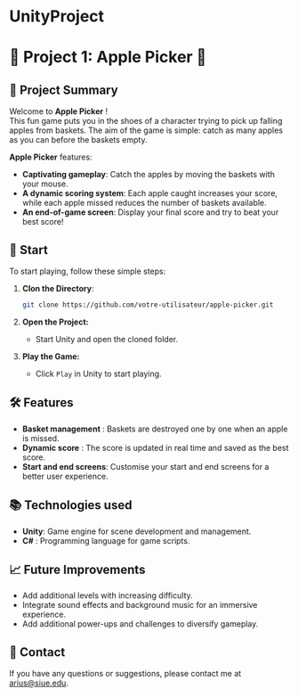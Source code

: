 # UnityProject
# 🎯 **Project 1: Apple Picker** 🍏

## 📜 **Project Summary**

Welcome to **Apple Picker** ! <br>
This fun game puts you in the shoes of a character trying to pick up falling apples from baskets. The aim of the game is simple: catch as many apples as you can before the baskets empty.

**Apple Picker** features:
- **Captivating gameplay**: Catch the apples by moving the baskets with your mouse.
- **A dynamic scoring system**: Each apple caught increases your score, while each apple missed reduces the number of baskets available.
- **An end-of-game screen**: Display your final score and try to beat your best score!

## 🚀 **Start**

To start playing, follow these simple steps:

1. **Clon the Directory**:
   ```bash
   git clone https://github.com/votre-utilisateur/apple-picker.git
2.  **Open the Project:**

    - Start Unity and open the cloned folder.

3.  **Play the Game:**

    - Click ``Play`` in Unity to start playing.


## 🛠️ **Features**
- **Basket management** : Baskets are destroyed one by one when an apple is missed.
- **Dynamic score** : The score is updated in real time and saved as the best score.
- **Start and end screens**: Customise your start and end screens for a better user experience.

## 📚 **Technologies used**
- **Unity**: Game engine for scene development and management.
- **C#** : Programming language for game scripts.

## 📈 **Future Improvements**
- Add additional levels with increasing difficulty.
- Integrate sound effects and background music for an immersive experience.
- Add additional power-ups and challenges to diversify gameplay.

## 📧 **Contact**
If you have any questions or suggestions, please contact me at arius@siue.edu.